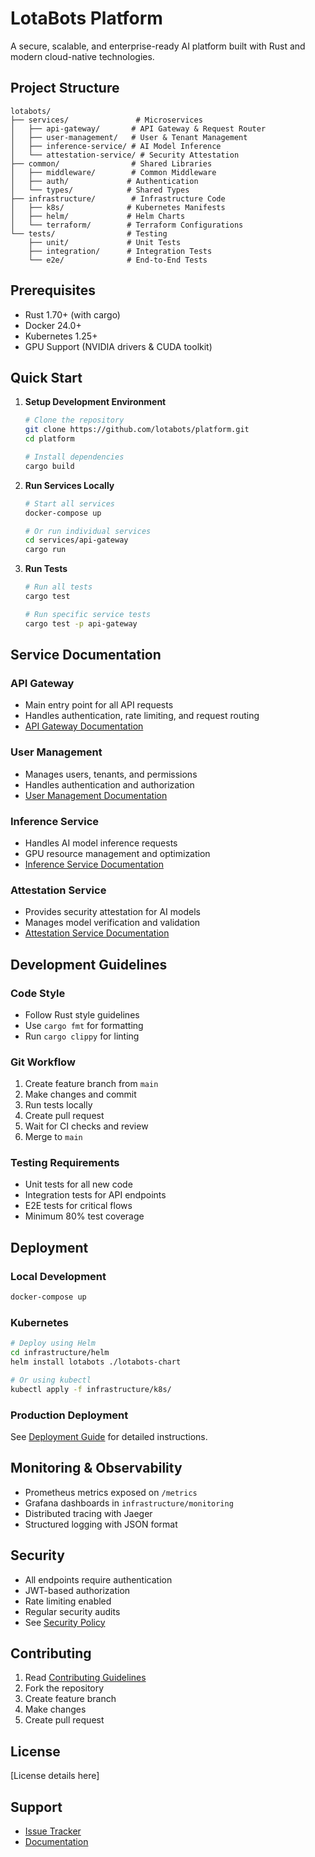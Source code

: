 # LotaBots Platform

A secure, scalable, and enterprise-ready AI platform built with Rust and modern cloud-native technologies.

## Project Structure

```
lotabots/
├── services/               # Microservices
│   ├── api-gateway/       # API Gateway & Request Router
│   ├── user-management/   # User & Tenant Management
│   ├── inference-service/ # AI Model Inference
│   └── attestation-service/ # Security Attestation
├── common/                # Shared Libraries
│   ├── middleware/        # Common Middleware
│   ├── auth/             # Authentication
│   └── types/            # Shared Types
├── infrastructure/        # Infrastructure Code
│   ├── k8s/              # Kubernetes Manifests
│   ├── helm/             # Helm Charts
│   └── terraform/        # Terraform Configurations
└── tests/                # Testing
    ├── unit/             # Unit Tests
    ├── integration/      # Integration Tests
    └── e2e/              # End-to-End Tests
```

## Prerequisites

- Rust 1.70+ (with cargo)
- Docker 24.0+
- Kubernetes 1.25+
- GPU Support (NVIDIA drivers & CUDA toolkit)

## Quick Start

1. **Setup Development Environment**

   ```bash
   # Clone the repository
   git clone https://github.com/lotabots/platform.git
   cd platform

   # Install dependencies
   cargo build
   ```

2. **Run Services Locally**

   ```bash
   # Start all services
   docker-compose up

   # Or run individual services
   cd services/api-gateway
   cargo run
   ```

3. **Run Tests**

   ```bash
   # Run all tests
   cargo test

   # Run specific service tests
   cargo test -p api-gateway
   ```

## Service Documentation

### API Gateway

- Main entry point for all API requests
- Handles authentication, rate limiting, and request routing
- [API Gateway Documentation](services/api-gateway/README.md)

### User Management

- Manages users, tenants, and permissions
- Handles authentication and authorization
- [User Management Documentation](services/user-management/README.md)

### Inference Service

- Handles AI model inference requests
- GPU resource management and optimization
- [Inference Service Documentation](services/inference-service/README.md)

### Attestation Service

- Provides security attestation for AI models
- Manages model verification and validation
- [Attestation Service Documentation](services/attestation-service/README.md)

## Development Guidelines

### Code Style

- Follow Rust style guidelines
- Use `cargo fmt` for formatting
- Run `cargo clippy` for linting

### Git Workflow

1. Create feature branch from `main`
2. Make changes and commit
3. Run tests locally
4. Create pull request
5. Wait for CI checks and review
6. Merge to `main`

### Testing Requirements

- Unit tests for all new code
- Integration tests for API endpoints
- E2E tests for critical flows
- Minimum 80% test coverage

## Deployment

### Local Development

```bash
docker-compose up
```

### Kubernetes

```bash
# Deploy using Helm
cd infrastructure/helm
helm install lotabots ./lotabots-chart

# Or using kubectl
kubectl apply -f infrastructure/k8s/
```

### Production Deployment

See [Deployment Guide](docs/deployment.md) for detailed instructions.

## Monitoring & Observability

- Prometheus metrics exposed on `/metrics`
- Grafana dashboards in `infrastructure/monitoring`
- Distributed tracing with Jaeger
- Structured logging with JSON format

## Security

- All endpoints require authentication
- JWT-based authorization
- Rate limiting enabled
- Regular security audits
- See [Security Policy](SECURITY.md)

## Contributing

1. Read [Contributing Guidelines](CONTRIBUTING.md)
2. Fork the repository
3. Create feature branch
4. Make changes
5. Create pull request

## License

[License details here]

## Support

- [Issue Tracker](https://github.com/lotabots/platform/issues)
- [Documentation](docs/)
